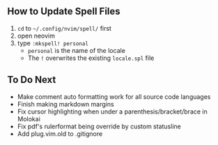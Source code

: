 
How to Update Spell Files
-------------------------

1.  `cd` to `~/.config/nvim/spell/` first
2.  open neovim
3.  type `:mkspell! personal`
    + `personal` is the name of the locale
    + The `!` overwrites the existing `locale.spl` file


To Do Next
----------

- Make comment auto formatting work for all source code languages
- Finish making markdown margins
- Fix cursor highlighting when under a parenthesis/bracket/brace in Molokai
- Fix pdf's rulerformat being override by custom statusline
- Add plug.vim.old to .gitignore

